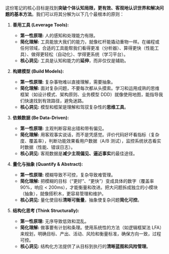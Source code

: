 

这份笔记的核心目标是找到**突破个体认知局限，更有效、客观地认识世界和解决问题的基本方法**。我们可以将其分解为以下几个最根本的原则：

1.  **善用工具 (Leverage Tools):**
    *   **第一性原理:** 人的感知和处理能力有限。
    *   **简化理解:** 工具能放大我们的能力，就像杠杆能撬动重物一样。在编程或任何领域，合适的工具能帮我们看得更准（分析器）、算得更快（性能工具）、做得更轻松（自动化）、学得更系统（学习平台）。
    *   **核心洞见:** 工具是认知和能力的**延伸**，而非仅仅是辅助。

2.  **构建模型 (Build Models):**
    *   **第一性原理:** 复杂事物难以直接理解，需要抽象。
    *   **简化理解:** 面对复杂问题，不要每次都从头摸索。学习和运用成熟的思维框架（如设计模式、架构原则、业务模型 DDD）就像使用地图，能指导我们快速找到有效路径，避免迷路。
    *   **核心洞见:** 模型和框架是理解和驾驭复杂性的**思维工具**。

3.  **依赖数据 (Be Data-Driven):**
    *   **第一性原理:** 主观判断容易出错和带有偏见。
    *   **简化理解:** 用客观事实说话，而不是凭感觉。评价代码好坏看指标（复杂度、覆盖率），判断功能效果看用户数据（A/B 测试），监控系统状态看实时数据（性能、错误日志）。
    *   **核心洞见:** 客观数据是**减少主观偏见、逼近事实**的最佳途径。

4.  **量化与抽象 (Quantify & Abstract):**
    *   **第一性原理:** 模糊导致不可控，复杂导致难管理。
    *   **简化理解:** 把模糊的目标（“更好”、“更快”）变成具体的数字（覆盖率 90%，响应 < 200ms），才能衡量和改进。把大问题拆成独立的小模块（抽象），就像搭积木，更容易管理和维护。
    *   **核心洞见:** 量化使目标**清晰可衡量**，抽象使复杂问题**简化可控**。

5.  **结构化思考 (Think Structurally):**
    *   **第一性原理:** 无序导致低效和混乱。
    *   **简化理解:** 做事要有计划和条理。使用系统性的方法（如逻辑框架法 LFA）来规划，明确目标、产出、活动、风险和衡量标准，确保方向一致，过程可控。
    *   **核心洞见:** 结构化方法提供了从目标到执行的**清晰蓝图和风险管理**。


